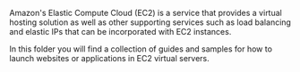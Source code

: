 Amazon's Elastic Compute Cloud (EC2) is a service that provides a virtual hosting solution as well as other supporting services such as load balancing and elastic IPs that can be incorporated with EC2 instances. 

In this folder you will find a collection of guides and samples for how to launch websites or applications in EC2 virtual servers.